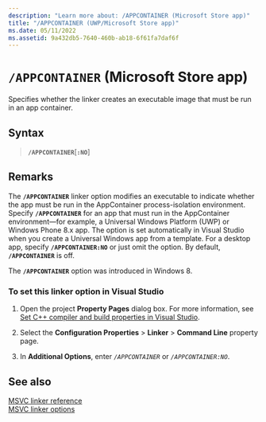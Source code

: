 ```yaml
---
description: "Learn more about: /APPCONTAINER (Microsoft Store app)"
title: "/APPCONTAINER (UWP/Microsoft Store app)"
ms.date: 05/11/2022
ms.assetid: 9a432db5-7640-460b-ab18-6f61fa7daf6f
---
```

# `/APPCONTAINER` (Microsoft Store app)

Specifies whether the linker creates an executable image that must be run in an app container.

## Syntax

> **`/APPCONTAINER`**\[**`:NO`**]

## Remarks

The **`/APPCONTAINER`** linker option modifies an executable to indicate whether the app must be run in the AppContainer process-isolation environment. Specify **`/APPCONTAINER`** for an app that must run in the AppContainer environment—for example, a Universal Windows Platform (UWP) or Windows Phone 8.x app. The option is set automatically in Visual Studio when you create a Universal Windows app from a template. For a desktop app, specify **`/APPCONTAINER:NO`** or just omit the option. By default, **`/APPCONTAINER`** is off.

The **`/APPCONTAINER`** option was introduced in Windows 8.

### To set this linker option in Visual Studio

1. Open the project **Property Pages** dialog box. For more information, see [Set C++ compiler and build properties in Visual Studio](../working-with-project-properties.md).

1. Select the **Configuration Properties** > **Linker** > **Command Line** property page.

1. In **Additional Options**, enter *`/APPCONTAINER`* or *`/APPCONTAINER:NO`*.

## See also

[MSVC linker reference](linking.md)\
[MSVC linker options](linker-options.md)
